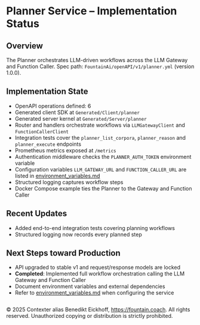# Planner Service – Implementation Status

## Overview
The Planner orchestrates LLM-driven workflows across the LLM Gateway and Function Caller.
Spec path: `FountainAi/openAPI/v1/planner.yml` (version 1.0.0).

## Implementation State
- OpenAPI operations defined: 6
- Generated client SDK at `Generated/Client/planner`
- Generated server kernel at `Generated/Server/planner`
- Router and handlers orchestrate workflows via `LLMGatewayClient` and `FunctionCallerClient`
- Integration tests cover the `planner_list_corpora`, `planner_reason` and `planner_execute` endpoints
- Prometheus metrics exposed at `/metrics`
- Authentication middleware checks the `PLANNER_AUTH_TOKEN` environment variable
- Configuration variables `LLM_GATEWAY_URL` and `FUNCTION_CALLER_URL` are listed in [environment_variables.md](../../../../../docs/environment_variables.md)
- Structured logging captures workflow steps
- Docker Compose example ties the Planner to the Gateway and Function Caller

## Recent Updates
- Added end-to-end integration tests covering planning workflows
- Structured logging now records every planned step

## Next Steps toward Production
- API upgraded to stable v1 and request/response models are locked
- **Completed**: Implemented full workflow orchestration calling the LLM Gateway and Function Caller
- Document environment variables and external dependencies
- Refer to [environment_variables.md](../../../../../docs/environment_variables.md) when configuring the service

```
```
© 2025 Contexter alias Benedikt Eickhoff, https://fountain.coach. All rights reserved.
Unauthorized copying or distribution is strictly prohibited.
```
